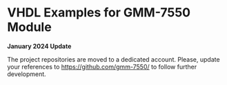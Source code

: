 # VHDL Examples for GMM-7550 Module

**January 2024 Update**

The project repositories are moved to a dedicated account.
Please, update your references to <https://github.com/gmm-7550/>
to follow further development.
